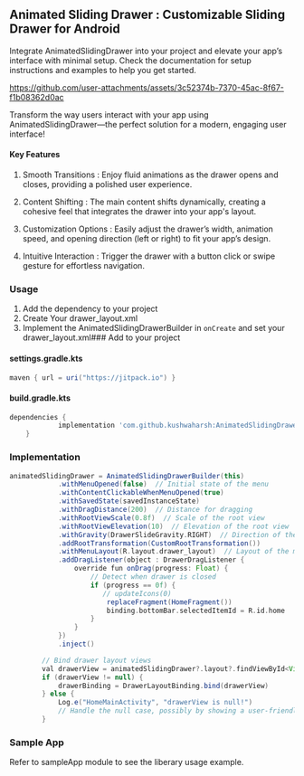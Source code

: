 
## Animated Sliding Drawer : Customizable Sliding Drawer for Android

Integrate AnimatedSlidingDrawer into your project and elevate your app’s interface with minimal setup. Check the documentation for setup instructions and examples to help you get started.

https://github.com/user-attachments/assets/3c52374b-7370-45ac-8f67-f1b08362d0ac

Transform the way users interact with your app using AnimatedSlidingDrawer—the perfect solution for a modern, engaging user interface!

#### Key Features

1. Smooth Transitions : Enjoy fluid animations as the drawer opens and closes, providing a polished user experience.

2. Content Shifting : The main content shifts dynamically, creating a cohesive feel that integrates the drawer into your app's layout.

3. Customization Options : Easily adjust the drawer’s width, animation speed, and opening direction (left or right) to fit your app’s design.

4. Intuitive Interaction : Trigger the drawer with a button click or swipe gesture for effortless navigation.


### Usage

 1) Add the dependency to your project
 2) Create Your drawer_layout.xml
 3) Implement the AnimatedSlidingDrawerBuilder in `onCreate` and set your drawer_layout.xml### Add to your project

#### settings.gradle.kts

```groovy
maven { url = uri("https://jitpack.io") }
```

#### build.gradle.kts

```groovy
dependencies {
	        implementation 'com.github.kushwaharsh:AnimatedSlidingDrawer:2.0.1'
	}

 ```

 


### Implementation

```groovy
animatedSlidingDrawer = AnimatedSlidingDrawerBuilder(this)
            .withMenuOpened(false)  // Initial state of the menu
            .withContentClickableWhenMenuOpened(true)
            .withSavedState(savedInstanceState)
            .withDragDistance(200)  // Distance for dragging
            .withRootViewScale(0.8f)  // Scale of the root view
            .withRootViewElevation(10)  // Elevation of the root view
            .withGravity(DrawerSlideGravity.RIGHT)  // Direction of the sliding menu
            .addRootTransformation(CustomRootTransformation())
            .withMenuLayout(R.layout.drawer_layout)  // Layout of the menu
            .addDragListener(object : DrawerDragListener {
                override fun onDrag(progress: Float) {
                    // Detect when drawer is closed
                    if (progress == 0f) {
                       // updateIcons(0)
                        replaceFragment(HomeFragment())
                        binding.bottomBar.selectedItemId = R.id.home
                    }
                }
            })
            .inject()

        // Bind drawer layout views
        val drawerView = animatedSlidingDrawer?.layout?.findViewById<View>(R.id.drawer_layout_root)
        if (drawerView != null) {
            drawerBinding = DrawerLayoutBinding.bind(drawerView)
        } else {
            Log.e("HomeMainActivity", "drawerView is null!")
            // Handle the null case, possibly by showing a user-friendly message or handling the error.
        }
```

### Sample App

Refer to sampleApp module to see the liberary usage example.
